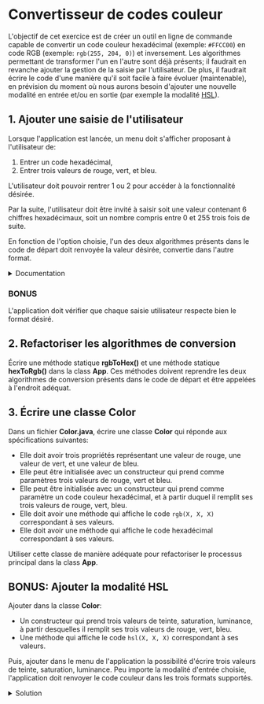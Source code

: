 # Convertisseur de codes couleur

L'objectif de cet exercice est de créer un outil en ligne de commande capable de convertir un code couleur hexadécimal (exemple: `#FFCC00`) en code RGB (exemple: `rgb(255, 204, 0)`) et inversement. Les algorithmes permettant de transformer l'un en l'autre sont déjà présents; il faudrait en revanche ajouter la gestion de la saisie par l'utilisateur. De plus, il faudrait écrire le code d'une manière qu'il soit facile à faire évoluer (maintenable), en prévision du moment où nous aurons besoin d'ajouter une nouvelle modalité en entrée et/ou en sortie (par exemple la modalité [HSL](https://fr.wikipedia.org/wiki/Teinte_saturation_lumi%C3%A8re)).

## 1. Ajouter une saisie de l'utilisateur

Lorsque l'application est lancée, un menu doit s'afficher proposant à l'utilisateur de:

1. Entrer un code hexadécimal,
2. Entrer trois valeurs de rouge, vert, et bleu.

L'utilisateur doit pouvoir rentrer 1 ou 2 pour accéder à la fonctionnalité désirée.

Par la suite, l'utilisateur doit être invité à saisir soit une valeur contenant 6 chiffres hexadécimaux, soit un nombre compris entre 0 et 255 trois fois de suite.

En fonction de l'option choisie, l'un des deux algorithmes présents dans le code de départ doit renvoyée la valeur désirée, convertie dans l'autre format.

<details>
<summary>Documentation</summary>
https://docs.oracle.com/javase/7/docs/api/java/util/Scanner.html
</details>

### BONUS

L'application doit vérifier que chaque saisie utilisateur respecte bien le format désiré.

## 2. Refactoriser les algorithmes de conversion

Écrire une méthode statique **rgbToHex()** et une méthode statique **hexToRgb()** dans la class **App**. Ces méthodes doivent reprendre les deux algorithmes de conversion présents dans le code de départ et être appelées à l'endroit adéquat.

## 3. Écrire une classe Color

Dans un fichier **Color.java**, écrire une classe **Color** qui réponde aux spécifications suivantes:

- Elle doit avoir trois propriétés représentant une valeur de rouge, une valeur de vert, et une valeur de bleu.
- Elle peut être initialisée avec un constructeur qui prend comme paramètres trois valeurs de rouge, vert et bleu.
- Elle peut être initialisée avec un constructeur qui prend comme paramètre un code couleur hexadécimal, et à partir duquel il remplit ses trois valeurs de rouge, vert, bleu.
- Elle doit avoir une méthode qui affiche le code `rgb(X, X, X)` correspondant à ses valeurs.
- Elle doit avoir une méthode qui affiche le code hexadécimal correspondant à ses valeurs.

Utiliser cette classe de manière adéquate pour refactoriser le processus principal dans la class **App**.

## BONUS: Ajouter la modalité HSL

Ajouter dans la classe **Color**:

- Un constructeur qui prend trois valeurs de teinte, saturation, luminance, à partir desquelles il remplit ses trois valeurs de rouge, vert, bleu.
- Une méthode qui affiche le code `hsl(X, X, X)` correspondant à ses valeurs.

Puis, ajouter dans le menu de l'application la possibilité d'écrire trois valeurs de teinte, saturation, luminance. Peu importe la modalité d'entrée choisie, l'application doit renvoyer le code couleur dans les trois formats supportés.

<details>
<summary>Solution</summary>
https://stackoverflow.com/questions/2353211/hsl-to-rgb-color-conversion#answer-29316972
</details>
